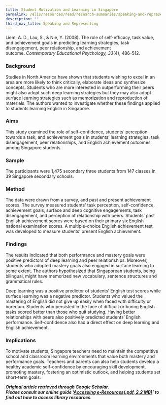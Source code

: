 ```yaml
---
title: Student Motivation and Learning in Singapore
permalink: /elis/resources/read/research-summaries/speaking-and-representing/student-motivation-and-learning/
description: ""
third_nav_title: Speaking and Representing
---
```

Liem, A. D., Lau, S., & Nie, Y. (2008). The role of self-efficacy, task value, and achievement goals in predicting learning strategies, task disengagement, peer relationship, and achievement outcome. _Contemporary Educational Psychology, 33_(4), 486–512.

### Background

Studies in North America have shown that students wishing to excel in an area are more likely to think critically, elaborate ideas and synthesize concepts. Students who are more interested in outperforming their peers might also adopt such deep learning strategies but they may also adopt surface learning strategies such as memorization and reproduction of materials. The authors wanted to investigate whether these findings applied to students learning English in Singapore.

### Aims

This study examined the role of self-confidence, students’ perception towards a task, and achievement goals in students’ learning strategies, task disengagement, peer relationships, and English achievement outcomes among Singapore students.

### Sample

The participants were 1,475 secondary three students from 147 classes in 39 Singapore secondary schools.

### Method

The data were drawn from a survey, and past and present achievement scores. The survey measured students’ task perception, self-confidence, achievement goals, surface and deep cognitive engagements, task disengagement, and perception of relationship with peers. Students’ past English achievement scores were based on their primary six English national examination scores. A multiple-choice English achievement test was developed to measure students’ present English achievement.

### Findings

The results indicated that both performance and mastery goals were positive predictors of deep learning and peer relationships. Moreover, students who adopted mastery goals also engaged in surface learning to some extent. The authors hypothesized that Singaporean students, being bilingual, might have memorized new vocabulary, sentence structures and grammatical rules.

Deep learning was a positive predictor of students’ English test scores while surface learning was a negative predictor. Students who valued the mastering of English did not give up easily when faced with difficulty or boredum. Students who persisted in the face of difficult or boring English tasks scored better than those who quit studying. Having better relationships with peers also positively predicted students’ English performance. Self-confidence also had a direct effect on deep learning and English achievement.

### Implications

To motivate students, Singapore teachers need to maintain the competitive school and classroom learning environments that value both mastery and performance goals. Teachers and parents can also help students develop a healthy academic self-confidence by encouraging skill development, promoting mastery, fostering an optimistic outlook, and helping students set short-term goals.


_**Original article retrieved through Google Scholar.**_  
_**Please consult our online guide ‘**__**[Accessing e-Resources(.pdf, 2.2 MB)](https://academyofsingaporeteachers-moe-edu-sg-admin.cwp.sg/elis/resources/read/research-summaries/speaking-and-representing/18e45074-6b1b-4ac7-811f-1a8da16c4f81 "Accessing e-Resources")**__**’ to find out how to access library resources.**_